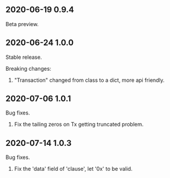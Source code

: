## 2020-06-19 0.9.4

Beta preview.

## 2020-06-24 1.0.0

Stable release.

Breaking changes:
1) "Transaction" changed from class to a dict, more api friendly.

## 2020-07-06 1.0.1

Bug fixes.

1) Fix the tailing zeros on Tx getting truncated problem.

## 2020-07-14 1.0.3

Bug fixes.

1) Fix the 'data' field of 'clause', let '0x' to be valid.